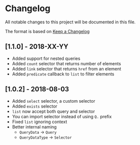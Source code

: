 # Changelog

All notable changes to this project will be documented in this file.

The format is based on [Keep a Changelog](http://keepachangelog.com/en/1.0.0/)

## [1.1.0] - 2018-XX-YY

- Added support for nested queries
- Added `count` selector that returns number of elements
- Added `link` selector that returns `href` from an element
- Added `predicate` callback to `list` to filter elements

## [1.0.2] - 2018-08-03

- Added `select` selector, a custom selector
- Added `exists` selector
- `list` now accept both query and selector
- You can import selector instead of using `Q.` prefix
- Fixed `list` ignoring context
- Better internal naming
    - `QueryData` -> `Query`
    - `QueryDataType` -> `Selector`
